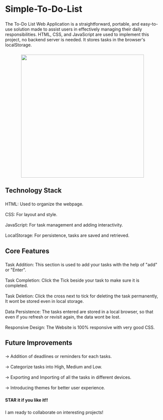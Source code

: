 <h1 align="left">Simple-To-Do-List</h1>

###

<p align="left">The To-Do List Web Application is a straightforward, portable, and easy-to-use solution made to assist users in effectively managing their daily responsibilities. HTML, CSS, and JavaScript are used to implement this project, no backend server is needed. It stores tasks in the browser's localStorage.</p>

###

<div align="center">
  <img height="400" src="https://github.com/user-attachments/assets/e2bb5546-4d0e-496c-b34f-a434bd0e8d77"  />
</div>

###

<h2 align="left">Technology Stack</h2>

###

<p align="left">HTML: Used to organize the webpage.<br><br>CSS: For layout and style.<br><br>JavaScript: For task management and adding interactivity.<br><br>LocalStorage: For persistence, tasks are saved and retrieved.</p>

###

<h2 align="left">Core Features</h2>

###

<p align="left">Task Addition: This section is used to add your tasks with the help of "add" or "Enter".<br><br>Task Completion: Click the Tick beside your task to make sure it is completed.<br><br>Task Deletion: Click the cross next to tick for deleting the task permanently, It wont be stored even in local storage.<br><br>Data Persistence: The tasks entered are stored in a local browser, so that even if you refresh or revisit again, the data wont be lost.<br><br>Responsive Design: The Website is 100% responsive with very good CSS.</p>

###

<h2 align="left">Future Improvements</h2>

###

<p align="left">-> Addition of deadlines or reminders for each tasks.<br><br>-> Categorize tasks into High, Medium and Low.<br><br>-> Exporting and Importing of all the tasks in different devices.<br><br>-> Introducing themes for better user experience.</p>

###
<h4>STAR it if you like it!!</h4>

###
<p> I am ready to collaborate on interesting projects!</p>

###
